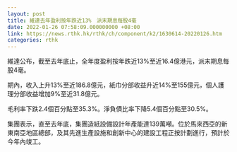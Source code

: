 ```yaml
---
layout: post
title: 維達去年盈利按年跌近13%　派末期息每股4毫
date: 2022-01-26 07:58:09.000000000 +08:00
link: https://news.rthk.hk/rthk/ch/component/k2/1630614-20220126.htm
categories: rthk
---
```


維達公布，截至去年底止，全年度盈利按年跌近13%至近16.4億港元，派末期息每股4毫。

期內，收入上升13%至近186.8億元，紙巾分部收益升近14%至155億元，個人護理分部收益增加9%至近31.8億元。

毛利率下跌2.4個百分點至35.3%。淨負債比率下降5.4個百分點至30.5%。

集團表示，直至去年底，集團造紙設備設計年產能達139萬噸。位於馬來西亞的新東南亞地區總部，及其先進生產設施和創新中心的建設工程正按計劃進行，預計於今年內竣工。
